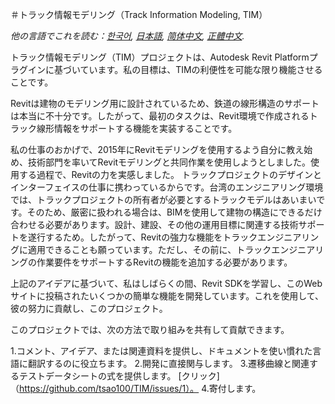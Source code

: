 ＃トラック情報モデリング（Track Information Modeling, TIM）

*他の言語でこれを読む：[한국어](README.ko.md), [日本語](README.ja.md), [简体中文](README.zh-cn.md), [正體中文](README.zh-tw.md).*

トラック情報モデリング（TIM）プロジェクトは、Autodesk Revit Platformプラグインに基づいています。私の目標は、TIMの利便性を可能な限り機能させることです。

Revitは建物のモデリング用に設計されているため、鉄道の線形構造のサポートは本当に不十分です。したがって、最初のタスクは、Revit環境で作成されるトラック線形情報をサポートする機能を実装することです。

私の仕事のおかげで、2015年にRevitモデリングを使用するよう自分に教え始め、技術部門を率いてRevitモデリングと共同作業を使用しようとしました。使用する過程で、Revitの力を実感しました。
トラックプロジェクトのデザインとインターフェイスの仕事に携わっているからです。台湾のエンジニアリング環境では、トラックプロジェクトの所有者が必要とするトラックモデルはあいまいです。そのため、厳密に扱われる場合は、BIMを使用して建物の構造にできるだけ合わせる必要があります。設計、建設、その他の運用目標に関連する技術サポートを遂行するため。したがって、Revitの強力な機能をトラックエンジニアリングに適用できることも願っています。ただし、その前に、トラックエンジニアリングの作業要件をサポートするRevitの機能を追加する必要があります。

上記のアイデアに基づいて、私はしばらくの間、Revit SDKを学習し、このWebサイトに投稿されたいくつかの簡単な機能を開発しています。これを使用して、彼の努力に貢献し、このプロジェクト。

このプロジェクトでは、次の方法で取り組みを共有して貢献できます。

1.コメント、アイデア、または関連資料を提供し、ドキュメントを使い慣れた言語に翻訳するのに役立ちます。
2.開発に直接関与します。
3.遷移曲線と関連するテストデータシートの式を提供します。 [クリック]（https://github.com/tsao100/TIM/issues/1）。
4.寄付します。
